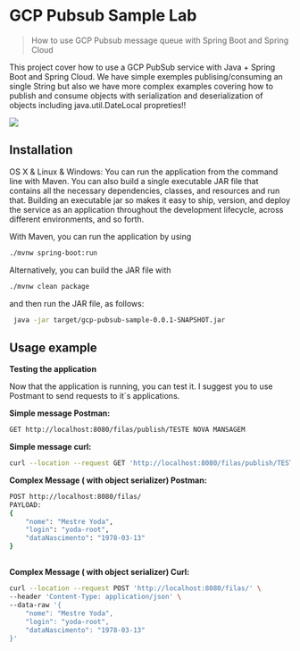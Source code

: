 # GCP Pubsub Sample Lab
> How to use GCP Pubsub message queue with Spring Boot and Spring Cloud 


This project cover how to use a GCP PubSub service with Java + Spring Boot and Spring Cloud. We have simple exemples 
publising/consuming an single String but also we have more complex examples covering how to publish and consume objects 
with serialization and deserialization of objects including java.util.DateLocal propreties!!     

![](header.png)

## Installation

OS X & Linux & Windows:
You can run the application from the command line with Maven. You can also build a single executable JAR file that 
contains all the necessary dependencies, classes, and resources and run that. Building an executable jar so makes it easy to ship, 
version, and deploy the service as an application throughout the development lifecycle, across different environments, and so forth.

With Maven, you can run the application by using
```sh
./mvnw spring-boot:run
```
Alternatively, you can build the JAR file with
```sh
./mvnw clean package
```
and then run the JAR file, as follows:
```sh
 java -jar target/gcp-pubsub-sample-0.0.1-SNAPSHOT.jar
```

## Usage example

**Testing the application**

Now that the application is running, you can test it. I suggest you to use Postmant to send requests to it´s applications.

**Simple message Postman:**
```sh
GET http://localhost:8080/filas/publish/TESTE NOVA MANSAGEM
```
**Simple message curl:**
```sh
curl --location --request GET 'http://localhost:8080/filas/publish/TESTE NOVA MANSAGEM'
```
**Complex Message ( with object serializer) Postman:**
```sh
POST http://localhost:8080/filas/
PAYLOAD:
{
    "nome": "Mestre Yoda",
    "login": "yoda-root",
    "dataNascimento": "1978-03-13"
}
```

##
**Complex Message ( with object serializer) Curl:**
```sh
curl --location --request POST 'http://localhost:8080/filas/' \
--header 'Content-Type: application/json' \
--data-raw '{
    "nome": "Mestre Yoda",
    "login": "yoda-root",
    "dataNascimento": "1978-03-13"
}'
```
